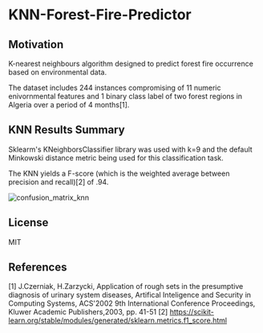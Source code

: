 # KNN-Forest-Fire-Predictor

## Motivation
K-nearest neighbours algorithm designed to predict forest fire occurrence based on environmental data.

The dataset includes 244 instances compromising of 11 numeric enivornmental features and 1 binary class label of two forest regions in Algeria over a period of 4 months[1].


## KNN Results Summary
Sklearm's KNeighborsClassifier library was used with k=9 and the default Minkowski distance metric being used for this classification task. 

The KNN yields a F-score (which is the weighted average between precision and recall)[2] of .94.

![confusion_matrix_knn](https://user-images.githubusercontent.com/48378196/112314110-c1713080-8cfc-11eb-9072-4edadef10942.png)

## License
MIT

## References
[1] J.Czerniak, H.Zarzycki, Application of rough sets in the presumptive diagnosis of urinary system diseases,
Artifical Inteligence and Security in Computing Systems, ACS'2002 9th International Conference Proceedings,
Kluwer Academic Publishers,2003, pp. 41-51
[2] https://scikit-learn.org/stable/modules/generated/sklearn.metrics.f1_score.html
